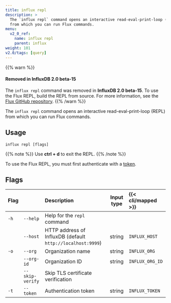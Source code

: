 ```yaml
---
title: influx repl
description: >
  The `influx repl` command opens an interactive read-eval-print-loop (REPL)
  from which you can run Flux commands.
menu:
  v2_0_ref:
    name: influx repl
    parent: influx
weight: 101
v2.0/tags: [query]
---
```


{{% warn %}}
#### Removed in InfluxDB 2.0 beta-15
The `influx repl` command was removed in **InfluxDB 2.0 beta-15**.
To use the Flux REPL, build the REPL from source.
For more information, see the [Flux GitHub repository](https://github.com/influxdata/flux/#readme).
{{% /warn %}}

The `influx repl` command opens an interactive read-eval-print-loop (REPL)
from which you can run Flux commands.

## Usage
```
influx repl [flags]
```

{{% note %}}
Use **ctrl + d** to exit the REPL.
{{% /note %}}

To use the Flux REPL, you must first authenticate with a [token](/v2.0/security/tokens/view-tokens/).

## Flags
| Flag |                 | Description                                                | Input type | {{< cli/mapped >}} |
|:---- |:---             |:-----------                                                |:----------:|:------------------ |
| `-h` | `--help`        | Help for the `repl` command                                |            |                    |
|      | `--host`        | HTTP address of InfluxDB (default `http://localhost:9999`) | string     | `INFLUX_HOST`      |
| `-o` | `--org`         | Organization name                                          | string     | `INFLUX_ORG`       |
|      | `--org-id`      | Organization ID                                            | string     | `INFLUX_ORG_ID`    |
|      | `--skip-verify` | Skip TLS certificate verification                          |            |                    |
| `-t` | `--token`       | Authentication token                                       | string     | `INFLUX_TOKEN`     |
